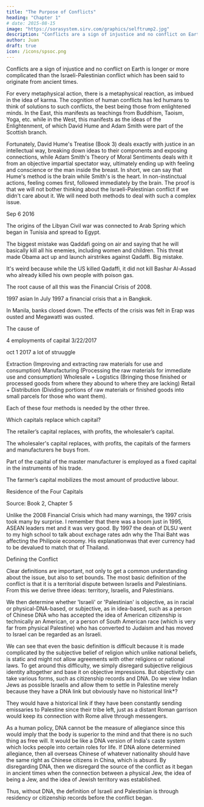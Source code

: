 ```yaml
---
title: "The Purpose of Conflicts"
heading: "Chapter 1"
# date: 2015-08-15
image: "https://sorasystem.sirv.com/graphics/selftrump2.jpg"
description: "Conflicts are a sign of injustice and no conflict on Earth is longer or more complicated than the Israeli-Palestinian conflict which has been said to originate from ancient times"
author: Juan
draft: true
icon: /icons/spsoc.png
---
```



Conflicts are a sign of injustice and no conflict on Earth is longer or more complicated than the Israeli-Palestinian conflict which has been said to originate from ancient times.

For every metaphysical action, there is a metaphysical reaction, as imbued in the idea of karma. The cognition of human conflicts has led humans to think of solutions to such conflicts, the best being those from enlightened minds. In the East, this manifests as teachings from Buddhism, Taoism, Yoga, etc. while in the West, this manifests as the ideas of the Enlightenment, of which David Hume and Adam Smith were part of the Scottish branch.

Fortunately, David Hume's Treatise (Book 3) deals exactly with justice in an intellectual way, breaking down ideas to their components and exposing connections, while Adam Smith's Theory of Moral Sentiments deals with it from an objective impartial spectator way, ultimately ending up with feeling and conscience or the man inside the breast. In short, we can say that Hume's method is the brain while Smith's is the heart. In non-instinctual actions, feeling comes first, followed immediately by the brain. The proof is that we will not bother thinking about the Israeli-Palestinian conflict if we didn't care about it. We will need both methods to deal with such a complex issue.


Sep 6 2016

The origins of the Libyan Civil war was connected to Arab Spring which began in Tunisia and spread to Egypt.

The biggest mistake was Qaddafi going on air and saying that he will basically kill all his enemies, including women and children. This threat made Obama act up and launch airstrikes against Qadaffi. Big mistake.

It's weird because while the US killed Qadaffi, it did not kill Bashar Al-Assad who already killed his own people with poison gas.

The root cause of all this was the Financial Crisis of 2008.


1997 asian 
In July 1997 a financial crisis that a in Bangkok.

In Manila, banks closed down. The effects of the crisis was felt in Erap was ousted and Megawatti was ousted.

The cause of

4 employments of capital 3/22/2017

oct 1 2017 a lot of struuggle



Extraction (Improving and extracting raw materials for use and consumption)
Manufacturing (Processing the raw materials for immediate use and consumption)
Wholesale + Logistics (Bringing those finished or processed goods from where they abound to where they are lacking)
Retail  + Distribution (Dividing portions of raw materials or finished goods into small parcels for those who want them).




Each of these four methods is needed by the other three.




Which capitals replace which capital?

The retailer’s capital replaces, with profits, the wholesaler’s capital.

The wholesaler's capital replaces, with profits, the capitals of the farmers and manufacturers he buys from.

Part of the capital of the master manufacturer is employed as a fixed capital in the instruments of his trade.

The farmer’s capital mobilizes the most amount of productive labour.




Residence of the Four Capitals

Source: Book 2, Chapter 5



Unlike the 2008 Financial Crisis which had many warnings, the 1997 crisis took many by surprise. I remember that there was a boom just in 1995, ASEAN leaders met and it was very good. By 1997 the dean of DLSU went to my high school to talk about exchage rates adn why the Thai Baht was affecting the Philipoie economy. His explanationwas that ever currency had to be devalued to match that of Thailand.


Defining the Conflict

Clear definitions are important, not only to get a common understanding about the issue, but also to set bounds. The most basic definition of the conflict is that it is a territorial dispute between Israelis and Palestinians. From this we derive three ideas: territory, Israelis, and Palestinians.

We then determine whether 'Israeli' or 'Palestinian' is objective, as in racial or physical-DNA-based, or subjective, as in idea-based, such as a person of Chinese DNA who has accepted the idea of American citizenship is technically an American, or a person of South American race (which is very far from physical Palestine) who has converted to Judaism and has moved to Israel can be regarded as an Israeli.

We can see that even the basic definition is difficult because it is made complicated by the subjective belief of religion which unlike national beliefs, is static and might not allow agreements with other religions or national laws. To get around this difficulty, we simply disregard subjective religious identity altogether and base it on objective impressions. But objectivity can take various forms, such as citizenship records and DNA. Do we view Indian Jews as possible Israelis and allow them to settle in Palestine merely because they have a DNA link but obviously have no historical link*?

They would have a historical link if they have been constantly sending emissaries to Palestine since their tribe left, just as a distant Roman garrison would keep its connection with Rome alive through messengers.


As a human policy, DNA cannot be the measure of allegiance since this would imply that the body is superior to the mind and that there is no such thing as free will. It would be like a DNA version of India's caste system which locks people into certain roles for life. If DNA alone determined allegiance, then all overseas Chinese of whatever nationality should have the same right as Chinese citizens in China, which is absurd. By disregarding DNA, then we disregard the source of the conflict as it began in ancient times when the connection between a physical Jew, the idea of being a Jew, and the idea of Jewish territory was established.

Thus, without DNA, the definition of Israeli and Palestinian is through residency or citizenship records before the conflict began.

